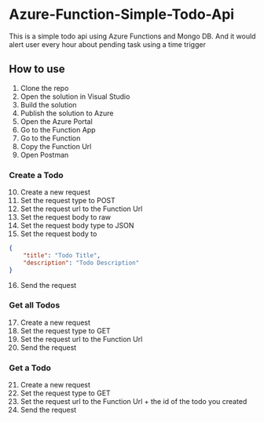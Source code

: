 # Azure-Function-Simple-Todo-Api
This is a simple todo api using Azure Functions and Mongo DB.
And it would alert user every hour about pending task using a time trigger


## How to use
1. Clone the repo
2. Open the solution in Visual Studio
3. Build the solution
4. Publish the solution to Azure
5. Open the Azure Portal
6. Go to the Function App
7. Go to the Function
8. Copy the Function Url
9. Open Postman

### Create a Todo
10. Create a new request
11. Set the request type to POST
12. Set the request url to the Function Url
13. Set the request body to raw
14. Set the request body type to JSON
15. Set the request body to
```json
{
    "title": "Todo Title",
    "description": "Todo Description"
}
```
16. Send the request

### Get all Todos
17. Create a new request
18. Set the request type to GET
19. Set the request url to the Function Url
20. Send the request

### Get a Todo
21. Create a new request
22. Set the request type to GET
23. Set the request url to the Function Url + the id of the todo you created
24. Send the request

